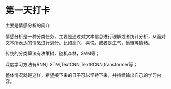# 第一天打卡
主要是情感分析的简介

情感分析是一种分类任务，主要是通过对文本信息进行理解或者统计分析，从而对文本所表达的情感进行划分。比如高兴，喜悦，或者是生气，愤慨等情绪。

传统的分类算法有决策树，随机森林，SVM等；

深度学习方法有RNN,LSTM,TextCNN,TextRCNN,transformer等；


整体情况就是这样，希望接下来的日子可以坚持下来，并持续输出自己的学习内容。

